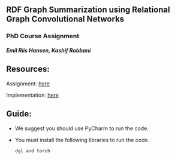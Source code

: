## RDF Graph Summarization using Relational Graph Convolutional Networks 

### PhD Course Assignment

##### Emil Riis Hansen, Kashif Rabbani

## Resources:

Assignment: [here](https://github.com/IKnowLogic/RDF-Summarization-Miniproject/blob/master/Assignment.pdf)

Implementation: [here](https://github.com/IKnowLogic/RDF-Summarization-Miniproject/blob/master/main.py)


## Guide:

- We suggest you should use PyCharm to run the code.
- You must install the following libraries to run the code.

  ```sh
  dgl and torch
  ```

